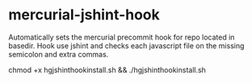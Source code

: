 mercurial-jshint-hook
=====================
Automatically sets the mercurial precommit hook for repo located in  basedir.
Hook use jshint and checks each javascript file on the missing semicolon and extra commas.

chmod +x hgjshinthookinstall.sh && ./hgjshinthookinstall.sh

